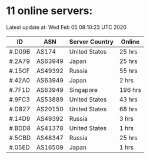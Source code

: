# 11 online servers:

Latest update at: Wed Feb 05 08:10:23 UTC 2020

| ID | ASN | Server Country | Online |
| -- | --- | -------------- | ------ |
| #.D09B | AS174 | United States | 25 hrs |
| #.2A79 | AS63949 | Japan | 25 hrs |
| #.15CF | AS49392 | Russia | 55 hrs |
| #.42A0 | AS63949 | Japan | 2 hrs |
| #.7F1D | AS63949 | Singapore | 196 hrs |
| #.9FC3 | AS53889 | United States | 43 hrs |
| #.D827 | AS20150 | United States | 68 hrs |
| #.14D9 | AS49392 | Russia | 3 hrs |
| #.BDD8 | AS41378 | United States | 1 hrs |
| #.5CBD | AS48347 | Russia | 25 hrs |
| #.05ED | AS16509 | Japan | 1 hrs |

